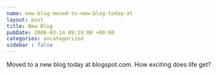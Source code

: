 ```yaml
---
name: new-blog-moved-to-new-blog-today-at
layout: post
title: New Blog
pubDate: 2006-03-14 09:19:00 +00:00
categories: uncategorized
sidebar : false
---
```


Moved to a new blog today at blogspot.com. How exciting does life get?


